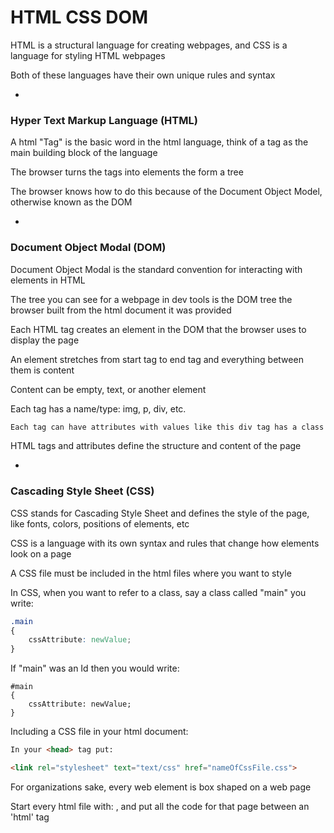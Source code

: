 # HTML CSS DOM

HTML is a structural language for creating webpages, and CSS is a language for styling HTML webpages

Both of these languages have their own unique rules and syntax

-

### Hyper Text Markup Language (HTML)

A html "Tag" is the basic word in the html language, think of a tag as the main building block of the language

The browser turns the tags into elements the form a tree

The browser knows how to do this because of the Document Object Model, otherwise known as the DOM

-

### Document Object Modal (DOM)


Document Object Modal is the standard convention for interacting with elements in HTML

The tree you can see for a webpage in dev tools is the DOM tree the browser built from the html document it was provided

Each HTML tag creates an element in the DOM that the browser uses to display the page

An element stretches from start tag to end tag and everything between them is content

Content can be empty, text, or another element

Each tag has a name/type: img, p, div, etc.

```HTML
Each tag can have attributes with values like this div tag has a class attribute with the value "main": <div class="main">...</div>
```

HTML tags and attributes define the structure and content of the page

-

### Cascading Style Sheet (CSS)


CSS stands for Cascading Style Sheet and defines the style of the page, like fonts, colors, positions of elements, etc

CSS is a language with its own syntax and rules that change how elements look on a page

A CSS file must be included in the html files where you want to style

In CSS, when you want to refer to a class, say a class called "main" you write:

```CSS
.main
{
    cssAttribute: newValue;
}
```

If "main" was an Id then you would write:

```
#main
{
    cssAttribute: newValue;
}
```

Including a CSS file in your html document:

```HTML
In your <head> tag put:

<link rel="stylesheet" text="text/css" href="nameOfCssFile.css">
```

For organizations sake, every web element is box shaped on a web page

Start every html file with: <!DOCTYPE html>, and put all the code for that page between an 'html' tag

